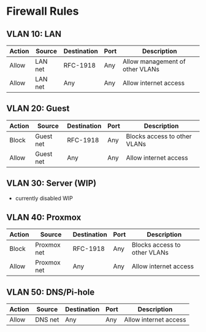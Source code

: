 # Firewall Rules

## VLAN 10: LAN
| Action | Source     | Destination | Port | Description         |
|--------|------------|-------------|------|---------------------|
| Allow  | LAN net    | RFC-1918    | Any  | Allow management of other VLANs |
| Allow  | LAN net    | Any         | Any  | Allow internet access |

## VLAN 20: Guest
| Action | Source     | Destination | Port | Description         |
|--------|------------|-------------|------|---------------------|
| Block  | Guest net  | RFC-1918    | Any  | Blocks access to other VLANs |
| Allow  | Guest net  | Any         | Any  | Allow internet access |

## VLAN 30: Server (WIP)
- currently disabled WIP


## VLAN 40: Proxmox
| Action | Source     | Destination | Port | Description         |
|--------|------------|-------------|------|---------------------|
| Block  | Proxmox net  | RFC-1918    | Any  | Blocks access to other VLANs |
| Allow  | Proxmox net  | Any         | Any  | Allow internet access |

## VLAN 50: DNS/Pi-hole
| Action | Source     | Destination | Port | Description         |
|--------|------------|-------------|------|---------------------|
| Allow  | DNS net    | Any         | Any  | Allow internet access |
